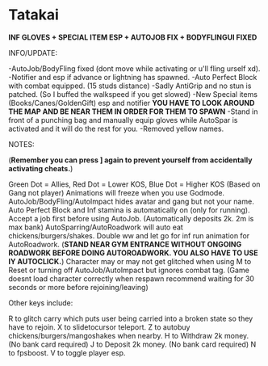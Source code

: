 # Tatakai
**INF GLOVES + SPECIAL ITEM ESP + AUTOJOB FIX + BODYFLINGUI FIXED**

INFO/UPDATE:

-AutoJob/BodyFling fixed (dont move while activating or u'll fling urself xd).
-Notifier and esp if advance or lightning has spawned. 
-Auto Perfect Block with combat equipped. (15 studs distance)
-Sadly AntiGrip and no stun is patched. (So I buffed the walkspeed if you get slowed)
-New Special items (Books/Canes/GoldenGift) esp and notifier **YOU HAVE TO LOOK AROUND THE MAP AND BE NEAR THEM IN ORDER FOR THEM TO SPAWN**
-Stand in front of a punching bag and manually equip gloves while AutoSpar is activated and it will do the rest for you.
-Removed yellow names.

NOTES:

(**Remember you can press ] again to prevent yourself from accidentally activating cheats.**)

Green Dot = Allies, Red Dot = Lower KOS, Blue Dot = Higher KOS (Based on Gang not player)
Animations will freeze when you use Godmode.
AutoJob/BodyFling/AutoImpact hides avatar and gang but not your name.
Auto Perfect Block and Inf stamina is automatically on (only for running). 
Accept a job first before using AutoJob. (Automatically deposits 2k. 2m is max bank)
AutoSparring/AutoRoadwork will auto eat chickens/burgers/shakes. 
Double ww and let go for inf run animation for AutoRoadwork. (**STAND NEAR GYM ENTRANCE WITHOUT ONGOING ROADWORK BEFORE DOING AUTOROADWORK. YOU ALSO HAVE TO USE IY AUTOCLICK.**)
Character may or may not get glitched when using M to Reset or turning off AutoJob/AutoImpact but ignores combat tag. (Game doesnt load character correctly when respawn recommend waiting for 30 seconds or more before rejoining/leaving)

Other keys include: 

R to glitch carry which puts user being carried into a broken state so they have to rejoin. 
X to slidetocursor teleport. 
Z to autobuy chickens/burgers/mangoshakes when nearby. 
H to Withdraw 2k money.  (No bank card required)
J to Deposit 2k money.  (No bank card required)
N to fpsboost.
V to toggle player esp.
